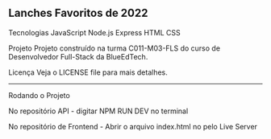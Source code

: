Lanches Favoritos de 2022
--
Tecnologias
JavaScript
Node.js
Express
HTML
CSS

Projeto
Projeto construído na turma C011-M03-FLS do curso de Desenvolvedor Full-Stack da BlueEdTech.


Licença
Veja o LICENSE file para mais detalhes.

---- 
Rodando o Projeto

No repositório API -
digitar NPM RUN DEV no terminal

No repositório de Frontend -
Abrir o arquivo index.html no pelo Live Server
